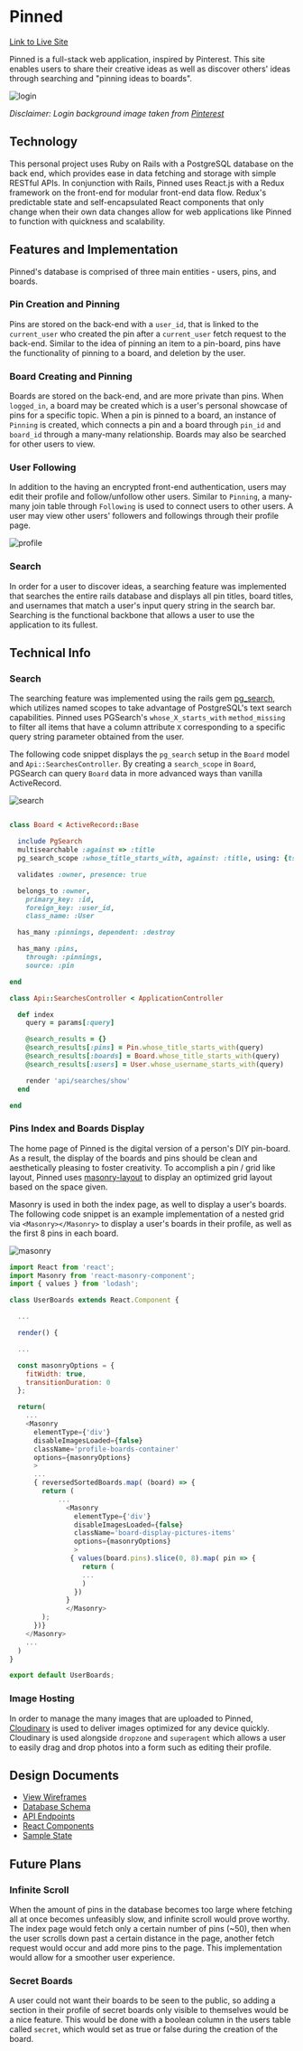 # Pinned

[Link to Live Site](http://www.pinned.life)

Pinned is a full-stack web application, inspired by Pinterest. This site enables users to share their creative ideas as well as discover others' ideas through searching and "pinning ideas to boards".


![login](http://res.cloudinary.com/jaredtan/image/upload/v1501388859/Screen_Shot_2017-07-29_at_9.22.09_PM_j711de.png)

*Disclaimer: Login background image taken from [Pinterest](https://www.pinterest.com/)*

## Technology

This personal project uses Ruby on Rails with a PostgreSQL database on the back end, which provides ease in data fetching and storage with simple RESTful APIs. In conjunction with Rails, Pinned uses React.js with a Redux framework on the front-end for modular front-end data flow. Redux's predictable state and self-encapsulated React components that only change when their own data changes allow for web applications like Pinned to function with quickness and scalability.

## Features and Implementation

Pinned's database is comprised of three main entities - users, pins, and boards.

### Pin Creation and Pinning

Pins are stored on the back-end with a `user_id`, that is linked to the `current_user` who created the pin after a `current_user` fetch request to the back-end. Similar to the idea of pinning an item to a pin-board, pins have the functionality of pinning to a board, and deletion by the user.

### Board Creating and Pinning

Boards are stored on the back-end, and are more private than pins. When `logged_in`, a board may be created which is a user's personal showcase of pins for a specific topic. When a pin is pinned to a board, an instance of `Pinning` is created, which connects a pin and a board through `pin_id` and `board_id` through a many-many relationship. Boards may also be searched for other users to view.

### User Following

In addition to the having an encrypted front-end authentication, users may edit their profile and follow/unfollow other users. Similar to `Pinning`, a many-many join table through `Following` is used to connect users to other users. A user may view other users' followers and followings through their profile page.

![profile](http://res.cloudinary.com/jaredtan/image/upload/v1501388831/Screen_Shot_2017-07-29_at_9.26.44_PM_aaor2l.png)
### Search

In order for a user to discover ideas, a searching feature was implemented that searches the entire rails database and displays all pin titles, board titles, and usernames that match a user's input query string in the search bar. Searching is the functional backbone that allows a user to use the application to its fullest.

## Technical Info

### Search
The searching feature was implemented using the rails gem [pg_search](https://github.com/Casecommons/pg_search), which utilizes named scopes to take advantage of PostgreSQL's text search capabilities. Pinned uses PGSearch's `whose_X_starts_with` `method_missing` to filter all items that have a column attribute `X` corresponding to a specific query string parameter obtained from the user.

The following code snippet displays the `pg_search` setup in the `Board` model and `Api::SearchesController`. By creating a `search_scope` in `Board`, PGSearch can query `Board` data in more advanced ways than vanilla ActiveRecord.  

![search](http://res.cloudinary.com/jaredtan/image/upload/v1501389538/Screen_Shot_2017-07-29_at_9.38.30_PM_i10auc.png)

```ruby

class Board < ActiveRecord::Base

  include PgSearch
  multisearchable :against => :title
  pg_search_scope :whose_title_starts_with, against: :title, using: {tsearch: {prefix: true} }

  validates :owner, presence: true

  belongs_to :owner,
    primary_key: :id,
    foreign_key: :user_id,
    class_name: :User

  has_many :pinnings, dependent: :destroy

  has_many :pins,
    through: :pinnings,
    source: :pin

end

class Api::SearchesController < ApplicationController

  def index
    query = params[:query]

    @search_results = {}
    @search_results[:pins] = Pin.whose_title_starts_with(query)
    @search_results[:boards] = Board.whose_title_starts_with(query)
    @search_results[:users] = User.whose_username_starts_with(query)

    render 'api/searches/show'
  end

end
```

### Pins Index and Boards Display
The home page of Pinned is the digital version of a person's DIY pin-board. As a result, the display of the boards and pins should be clean and aesthetically pleasing to foster creativity. To accomplish a pin / grid like layout, Pinned uses  [masonry-layout](https://www.npmjs.com/package/masonry-layout) to display an optimized grid layout based on the space given.

Masonry is used in both the index page, as well to display a user's boards. The following code snippet is an example implementation of a nested grid via `<Masonry></Masonry>` to display a user's boards in their profile, as well as the first 8 pins in each board.

![masonry](http://res.cloudinary.com/jaredtan/image/upload/v1501389717/Screen_Shot_2017-07-29_at_9.41.32_PM_yckicd.png)

```javascript
import React from 'react';
import Masonry from 'react-masonry-component';
import { values } from 'lodash';

class UserBoards extends React.Component {

  ...

  render() {

  ...

  const masonryOptions = {
    fitWidth: true,
    transitionDuration: 0
  };

  return(
    ...
    <Masonry
      elementType={'div'}
      disableImagesLoaded={false}
      className='profile-boards-container'
      options={masonryOptions}
      >
      ...
      { reversedSortedBoards.map( (board) => {
        return (
            ...
              <Masonry
                elementType={'div'}
                disableImagesLoaded={false}
                className='board-display-pictures-items'
                options={masonryOptions}
                >
               { values(board.pins).slice(0, 8).map( pin => {
                  return (
                  ...
                  )
                })
              }
              </Masonry>
        );
      })}
    </Masonry>
    ...
  )
}

export default UserBoards;
```


### Image Hosting
  In order to manage the many images that are uploaded to Pinned, [Cloudinary](http://cloudinary.com/) is used to deliver images optimized for any device quickly. Cloudinary is used alongside `dropzone` and `superagent` which allows a user to easily drag and drop photos into a form such as editing their profile.

## Design Documents

* [View Wireframes][views]
* [Database Schema][db_schema]
* [API Endpoints][api_endpoints]
* [React Components][component_hierarchy]
* [Sample State][sample-state]

[db_schema]: ./docs/schema.md
[views]: ./docs/views.md
[api_endpoints]: ./docs/api-endpoints.md
[component_hierarchy]: ./docs/component-hierarchy.md
[sample-state]: ./docs/sample-state.md


## Future Plans

### Infinite Scroll

When the amount of pins in the database becomes too large where fetching all at once becomes unfeasibly slow, and infinite scroll would prove worthy. The index page would fetch only a certain number of pins (~50), then when the user scrolls down past a certain distance in the page, another fetch request would occur and add more pins to the page. This implementation would allow for a smoother user experience.

### Secret Boards

A user could not want their boards to be seen to the public, so adding a section in their profile of secret boards only visible to themselves would be a nice feature. This would be done with a boolean column in the users table called `secret`, which would set as true or false during the creation of the board.
